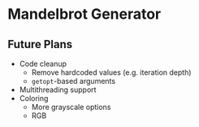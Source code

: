 
# Mandelbrot Generator

## Future Plans
- Code cleanup
    - Remove hardcoded values (e.g. iteration depth)
    - `getopt`-based arguments
- Multithreading support
- Coloring
    - More grayscale options
    - RGB
